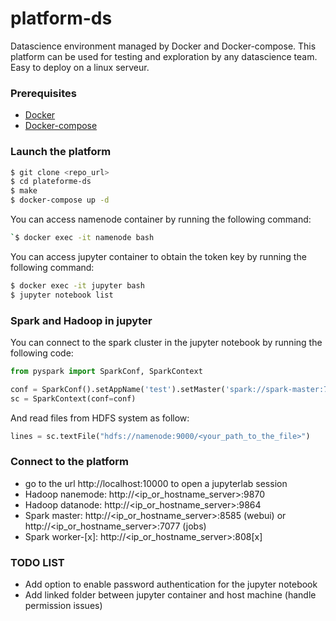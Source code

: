 # platform-ds

Datascience environment managed by Docker and Docker-compose. This platform can be used for testing and exploration by any datascience team. Easy to deploy on a linux serveur. 

### Prerequisites

- [Docker](https://www.docker.com)
- [Docker-compose](https://docs.docker.com/compose/)

### Launch the platform

```sh
$ git clone <repo_url>
$ cd plateforme-ds
$ make 
$ docker-compose up -d
```
You can access namenode container by running the following command:

```sh
`$ docker exec -it namenode bash
```
You can access jupyter container to obtain the token key by running the following command:

```sh
$ docker exec -it jupyter bash
$ jupyter notebook list
```

### Spark and Hadoop in jupyter

You can connect to the spark cluster in the jupyter notebook by running the following code:

```py
from pyspark import SparkConf, SparkContext

conf = SparkConf().setAppName('test').setMaster('spark://spark-master:7077')
sc = SparkContext(conf=conf)
```

And read files from HDFS system as follow:

```py
lines = sc.textFile("hdfs://namenode:9000/<your_path_to_the_file>")
```

### Connect to the platform

- go to the url http://localhost:10000 to open a jupyterlab session
- Hadoop nanemode: http://<ip_or_hostname_server>:9870
- Hadoop datanode: http://<ip_or_hostname_server>:9864
- Spark master: http://<ip_or_hostname_server>:8585 (webui) or http://<ip_or_hostname_server>:7077 (jobs)
- Spark worker-[x]: http://<ip_or_hostname_server>:808[x]

### TODO LIST

- Add option to enable password authentication for the jupyter notebook
- Add linked folder between jupyter container and host machine (handle permission issues)
